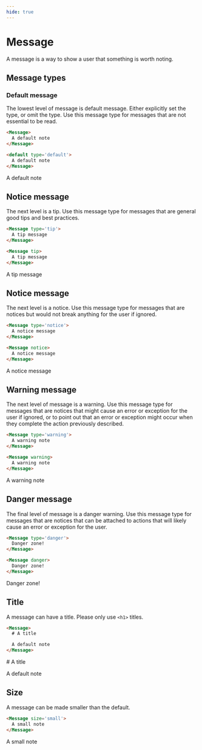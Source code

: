 ```yaml
---
hide: true
---
```


<!-- does not need translation -->

# Message

A message is a way to show a user that something is worth noting.

## Message types

### Default message

The lowest level of message is default message. Either explicitly set the type, or
omit the type. Use this message type for messages that are not essential to be read.

```html
<Message>
  A default note
</Message>

<default type='default'>
  A default note
</Message>
```

<H>
  <Message>
    A default note
  </Message>
</H>

## Notice message

The next level is a tip. Use this message type for messages that are general
good tips and best practices.

```html
<Message type='tip'>
  A tip message
</Message>

<Message tip>
  A tip message
</Message>

```

<H>
  <Message tip>
    A tip message
  </Message>
</H>


## Notice message

The next level is a notice. Use this message type for messages that are notices
but would not break anything for the user if ignored.

```html
<Message type='notice'>
  A notice message
</Message>

<Message notice>
  A notice message
</Message>

```

<H>
  <Message Notice>
    A notice message
  </Message>
</H>

## Warning message

The next level of message is a warning. Use this message type for messages that
are notices that might cause an error or exception for the user if ignored, or
to point out that an error or exception might occur when they complete the
action previously described.

```html
<Message type='warning'>
  A warning note
</Message>

<Message warning>
  A warning note
</Message>
```

<H>
<Message warning>
  A warning note
</Message>
</H>

## Danger message

The final level of message is a danger warning. Use this message type for
messages that are notices that can be attached to actions that will likely cause
an error or exception for the user.

```html
<Message type='danger'>
  Danger zone!
</Message>

<Message danger>
  Danger zone!
</Message>
```

<H>
<Message danger>
  Danger zone!
</Message>
</H>

## Title

A message can have a title. Please only use `<h1>` titles.

```html
<Message>
  # A title

  A default note
</Message>
```

<H>
<Message>
  # A title

  A default note
</Message>
</H>

## Size

A message can be made smaller than the default.

```html
<Message size='small'>
  A small note
</Message>
```

<H>
<Message size='small'>
  A small note
</Message>
</H>
